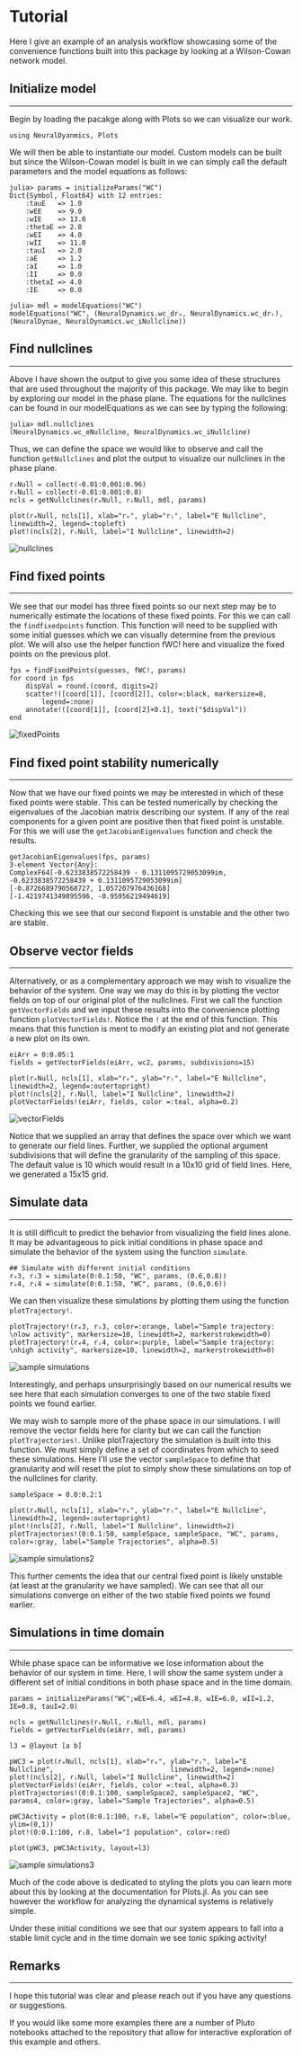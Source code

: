 # Tutorial

Here I give an example of an analysis workflow showcasing some of the convenience functions
built into this package by looking at a Wilson-Cowan network model. 

## Initialize model
---

Begin by loading the pacakge along with Plots so we can visualize
our work.

    using NeuralDyanmics, Plots

We will then be able to instantiate our model. Custom models can be built but since the Wilson-Cowan model is built in we can simply call the default parameters and the model equations as follows:

    julia> params = initializeParams("WC")
    Dict{Symbol, Float64} with 12 entries:
        :tauE   => 1.0
        :wEE    => 9.0
        :wIE    => 13.0
        :thetaE => 2.8
        :wEI    => 4.0
        :wII    => 11.0
        :tauI   => 2.0
        :aE     => 1.2
        :aI     => 1.0
        :II     => 0.0
        :thetaI => 4.0
        :IE     => 0.0

    julia> mdl = modelEquations("WC")
    modelEquations("WC", (NeuralDynamics.wc_drₑ, NeuralDynamics.wc_drᵢ), (NeuralDynae, NeuralDynamics.wc_iNullcline))


## Find nullclines
---

Above I have shown the output to give you some idea of these structures that are used throughout the majority of this package. We may like to begin by exploring our model in the phase plane. The equations for the nullclines can be found in our modelEquations as we can see by typing the following:

    julia> mdl.nullclines
    (NeuralDynamics.wc_eNullcline, NeuralDynamics.wc_iNullcline)

Thus, we can define the space we would like to observe and call the function `getNullclines` and plot the output to visualize our nullclines in the phase plane.

    rₑNull = collect(-0.01:0.001:0.96)
	rᵢNull = collect(-0.01:0.001:0.8)
    ncls = getNullclines(rₑNull, rᵢNull, mdl, params)

    plot(rₑNull, ncls[1], xlab="rₑ", ylab="rᵢ", label="E Nullcline", linewidth=2, legend=:topleft)
	plot!(ncls[2], rᵢNull, label="I Nullcline", linewidth=2)

![nullclines](./assets/wc_ncls.svg)

## Find fixed points
---

We see that our model has three fixed points so our next step may be to numerically estimate the locations of these fixed points. For this we can call the `findfixedpoints` function. This function will need to be supplied with some initial guesses which we can visually determine from the previous plot. We will also use the helper function fWC! here and visualize the fixed points on the previous plot.

    fps = findFixedPoints(guesses, fWC!, params)
    for coord in fps
		dispVal = round.(coord, digits=2)
		scatter!([coord[1]], [coord[2]], color=:black, markersize=8,
			legend=:none)
		annotate!([coord[1]], [coord[2]+0.1], text("$dispVal"))
	end

![fixedPoints](./assets/wc_fps.svg)


## Find fixed point stability numerically
---

Now that we have our fixed points we may be interested in which of these fixed points were stable. This can be tested numerically by checking the eigenvalues of the Jacobian matrix describing our system. If any of the real components for a given point are positive then that fixed point is unstable. For this we will use the `getJacobianEigenvalues` function and check the results.

    getJacobianEigenvalues(fps, params)
    3-element Vector{Any}:
    ComplexF64[-0.6233838572258439 - 0.1311095729053099im, -0.6233838572258439 + 0.1311095729053099im]
    [-0.8726689790568727, 1.057207976436168]
    [-1.4219741349895596, -0.95956219494619]

Checking this we see that our second fixpoint is unstable and the other two are stable. 

## Observe vector fields
---

Alternatively, or as a complementary approach we may wish to visualize the behavior of the system. One way we may do this is by plotting the vector fields on top of our original plot of the nullclines. First we call the function `getVectorFields` and we input these results into the convenience plotting function `plotVectorFields!`. Notice the `!` at the end of this function. This means that this function is ment to modify an existing plot and not generate a new plot on its own.

    eiArr = 0:0.05:1
    fields = getVectorFields(eiArr, wc2, params, subdivisions=15)

    plot(rₑNull, ncls[1], xlab="rₑ", ylab="rᵢ", label="E Nullcline", 							linewidth=2, legend=:outertopright)
	plot!(ncls[2], rᵢNull, label="I Nullcline", linewidth=2)
	plotVectorFields!(eiArr, fields, color =:teal, alpha=0.2)

![vectorFields](./assets/wc_vfs.svg)

Notice that we supplied an array that defines the space over which we want to generate our field lines. Further, we supplied the optional argument subdivisions that will define the granularity of the sampling of this space. The default value is 10 which would result in a 10x10 grid of field lines. Here, we generated a 15x15 grid. 

## Simulate data
---

It is still difficult to predict the behavior from visualizing the field lines alone. It may be advantageous to pick initial conditions in phase space and simulate the behavior of the system using the function `simulate`.

    ## Simulate with different initial conditions
	rₑ3, rᵢ3 = simulate(0:0.1:50, "WC", params, (0.6,0.8))
	rₑ4, rᵢ4 = simulate(0:0.1:50, "WC", params, (0.6,0.6))

We can then visualize these simulations by plotting them using the function `plotTrajectory!`. 

    plotTrajectory!(rₑ3, rᵢ3, color=:orange, label="Sample trajectory: \nlow activity", markersize=10, linewidth=2, markerstrokewidth=0)
	plotTrajectory!(rₑ4, rᵢ4, color=:purple, label="Sample trajectory: \nhigh activity", markersize=10, linewidth=2, markerstrokewidth=0)

![sample simulations](./assets/wc_sim1.svg)

Interestingly, and perhaps unsurprisingly based on our numerical results we see here that each simulation converges to one of the two stable fixed points we found earlier.

We may wish to sample more of the phase space in our simulations. I will remove the vector fields here for clarity but we can call the function `plotTrajectories!`. Unlike plotTrajectory the simulation is built into this function. We must simply define a set of coordinates from which to seed these simulations. Here I'll use the vector `sampleSpace` to define that granularity and will reset the plot to simply show these simulations on top of the nullclines for clarity.

    sampleSpace = 0.0:0.2:1

    plot(rₑNull, ncls[1], xlab="rₑ", ylab="rᵢ", label="E Nullcline", 							linewidth=2, legend=:outertopright)
	plot!(ncls[2], rᵢNull, label="I Nullcline", linewidth=2)
    plotTrajectories!(0:0.1:50, sampleSpace, sampleSpace, "WC", params, color=:gray, label="Sample Trajectories", alpha=0.5)

![sample simulations2](./assets/wc_sim2.png)

This further cements the idea that our central fixed point is likely unstable (at least at the granularity we have sampled). We can see that all our simulations converge on either of the two stable fixed points we found earlier.


## Simulations in time domain
---

While phase space can be informative we lose information about the behavior of our system in time. Here, I will show the same system under a different set of initial conditions in both phase space and in the time domain. 

    params = initializeParams("WC";wEE=6.4, wEI=4.8, wIE=6.0, wII=1.2, IE=0.8, tauI=2.0)

    ncls = getNullclines(rₑNull, rᵢNull, mdl, params)
	fields = getVectorFields(eiArr, mdl, params)

    l3 = @layout [a b]

    pWC3 = plot(rₑNull, ncls[1], xlab="rₑ", ylab="rᵢ", label="E Nullcline", 							linewidth=2, legend=:none)
	plot!(ncls[2], rᵢNull, label="I Nullcline", linewidth=2)
    plotVectorFields!(eiArr, fields, color =:teal, alpha=0.3)
    plotTrajectories!(0:0.1:100, sampleSpace2, sampleSpace2, "WC", params4, color=:gray, label="Sample Trajectories", alpha=0.5)

    pWC3Activity = plot(0:0.1:100, rₑ8, label="E population", color=:blue, ylim=(0,1))
	plot!(0:0.1:100, rᵢ8, label="I population", color=:red) 

	plot(pWC3, pWC3Activity, layout=l3)

![sample simulations3](./assets/wc_sim3.png)

Much of the code above is dedicated to styling the plots you can learn more about this by looking at the documentation for Plots.jl. As you can see however the workflow for analyzing the dynamical systems is relatively simple.

Under these initial conditions we see that our system appears to fall into a stable limit cycle and in the time domain we see tonic spiking activity!

## Remarks
---

I hope this tutorial was clear and please reach out if you have any questions or suggestions. 

If you would like some more examples there are a number of Pluto notebooks attached to the repository that allow for interactive exploration of this example and others.